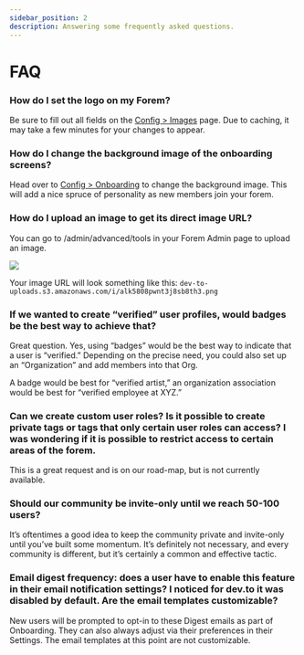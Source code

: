 ```yaml
---
sidebar_position: 2
description: Answering some frequently asked questions.
---
```


# FAQ

### How do I set the logo on my Forem?

Be sure to fill out all fields on the [Config &gt; Images](../admin/config/images.md) page.  Due to caching, it may take a few minutes for your changes to appear.

### How do I change the background image of the onboarding screens?

Head over to [Config &gt; Onboarding](../admin/config/onboarding.md) to change the background image.  This will add a nice spruce of personality as new members join your forem.

### How do I upload an image to get its direct image URL?

You can go to /admin/advanced/tools in your Forem Admin page to upload an image.

![](/img/screencapture-localhost-3000-admin-advanced-tools-2021-05-06-12_55_40.png)

Your image URL will look something like this: `dev-to-uploads.s3.amazonaws.com/i/alk5808pwnt3j8sb8th3.png`

### If we wanted to create “verified” user profiles, would badges be the best way to achieve that?

Great question. Yes, using “badges” would be the best way to indicate that a user is “verified.” Depending on the precise need, you could also set up an “Organization” and add members into that Org.

A badge would be best for “verified artist,” an organization association would be best for “verified employee at XYZ.”

### Can we create custom user roles? Is it possible to create private tags or tags that only certain user roles can access? I was wondering if it is possible to restrict access to certain areas of the forem.

This is a great request and is on our road-map, but is not currently available.

### Should our community be invite-only until we reach 50-100 users?

It’s oftentimes a good idea to keep the community private and invite-only until you’ve built some momentum. It’s definitely not necessary, and every community is different, but it’s certainly a common and effective tactic.

### Email digest frequency: does a user have to enable this feature in their email notification settings? I noticed for dev.to it was disabled by default. Are the email templates customizable? 

New users will be prompted to opt-in to these Digest emails as part of Onboarding.  They can also always adjust via their preferences in their Settings.  The email templates at this point are not customizable.

